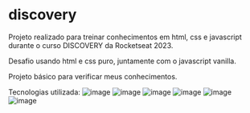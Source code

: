 # discovery

Projeto realizado para treinar conhecimentos em html, css e javascript durante o curso DISCOVERY da Rocketseat 2023.

Desafio usando html e css puro, juntamente com o javascript vanilla.

Projeto básico para verificar meus conhecimentos.

Tecnologias utilizada:
![image]({(https://img.shields.io/badge/HTML5-E34F26?style=for-the-badge&logo=html5&logoColor=white)})
![image]({https://img.shields.io/badge/CSS3-1572B6?style=for-the-badge&logo=css3&logoColor=white})
![image]({https://img.shields.io/badge/JavaScript-323330?style=for-the-badge&logo=javascript&logoColor=F7DF1E})
![image]({https://img.shields.io/badge/GitHub-100000?style=for-the-badge&logo=github&logoColor=white})
![image]({https://img.shields.io/badge/GitHub-100000?style=for-the-badge&logo=github&logoColor=white})
![image]({https://github.com/laurourbano/DevLinks-Lauro/assets/74082012/58e5c7bd-56a4-4d0f-ae6f-31c24b489bd1})
